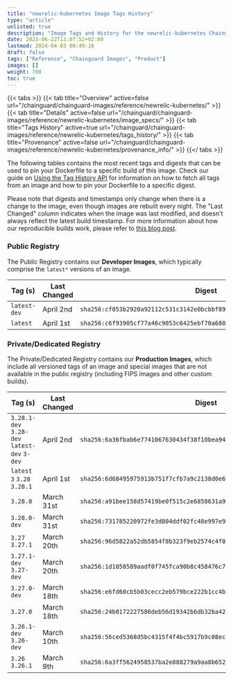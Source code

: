 ```yaml
---
title: "newrelic-kubernetes Image Tags History"
type: "article"
unlisted: true
description: "Image Tags and History for the newrelic-kubernetes Chainguard Image"
date: 2023-06-22T11:07:52+02:00
lastmod: 2024-04-03 00:49:16
draft: false
tags: ["Reference", "Chainguard Images", "Product"]
images: []
weight: 700
toc: true
---
```


{{< tabs >}}
{{< tab title="Overview" active=false url="/chainguard/chainguard-images/reference/newrelic-kubernetes/" >}}
{{< tab title="Details" active=false url="/chainguard/chainguard-images/reference/newrelic-kubernetes/image_specs/" >}}
{{< tab title="Tags History" active=true url="/chainguard/chainguard-images/reference/newrelic-kubernetes/tags_history/" >}}
{{< tab title="Provenance" active=false url="/chainguard/chainguard-images/reference/newrelic-kubernetes/provenance_info/" >}}
{{</ tabs >}}

The following tables contains the most recent tags and digests that can be used to pin your Dockerfile to a specific build of this image. Check our guide on [Using the Tag History API](/chainguard/chainguard-images/using-the-tag-history-api/) for information on how to fetch all tags from an image and how to pin your Dockerfile to a specific digest.

Please note that digests and timestamps only change when there is a change to the image, even though images are rebuilt every night. The "Last Changed" column indicates when the image was last modified, and doesn't always reflect the latest build timestamp. For more information about how our reproducible builds work, please refer to [this blog post](https://www.chainguard.dev/unchained/reproducing-chainguards-reproducible-image-builds).

### Public Registry
The Public Registry contains our **Developer Images**, which typically comprise the `latest*` versions of an image.

| Tag (s)       | Last Changed | Digest                                                                    |
|---------------|--------------|---------------------------------------------------------------------------|
|  `latest-dev` | April 2nd    | `sha256:cf053b2920a92112c531c3142e0bcbbf890e0e86ef30c5c18f94ab2705ebf90f` |
|  `latest`     | April 1st    | `sha256:c6f93905cf77a46c9053c6425ebf70a680e135ecb59f2d50197f094dcc0f4d73` |


### Private/Dedicated Registry
The Private/Dedicated Registry contains our **Production Images**, which include all versioned tags of an image and special images that are not available in the public registry (including FIPS images and other custom builds).

| Tag (s)                                       | Last Changed | Digest                                                                    |
|-----------------------------------------------|--------------|---------------------------------------------------------------------------|
|  `3.28.1-dev` `3.28-dev` `latest-dev` `3-dev` | April 2nd    | `sha256:6a36fbab6e7741067630434f38f10bea9460b94fdee6429108e6b0f6511f0c60` |
|  `latest` `3` `3.28` `3.28.1`                 | April 1st    | `sha256:6d68495975913b751f7cfb7a9c2138d0e6c9346043be5eeed1fedf8c0677ad6e` |
|  `3.28.0`                                     | March 31st   | `sha256:a91bee158d57419be0f515c2e6858631a92d62eeeaa6086375f9b9330071bda3` |
|  `3.28.0-dev`                                 | March 31st   | `sha256:731785220972fe3d804ddf02fc48e997e92eaa472f77160c6214edc7735e5e40` |
|  `3.27` `3.27.1`                              | March 20th   | `sha256:96d5822a52db5854f8b323f9eb2574c4f0126e774dcf81de7fe45a6a4abbd929` |
|  `3.27.1-dev` `3.27-dev`                      | March 20th   | `sha256:1d1050589aadf0f745fca90b8c458476c72d2597cd89a54f7e1a236d3f21b6db` |
|  `3.27.0-dev`                                 | March 18th   | `sha256:e6fd60cb5b03cecc2eb579bce222b1cc4b720340f79bb0042bf932a3e9a5f1f6` |
|  `3.27.0`                                     | March 18th   | `sha256:24b0172227586deb56d19342b6db32ba42d9d5abb87f8d32eb6bd1e4178c82e9` |
|  `3.26.1-dev` `3.26-dev`                      | March 10th   | `sha256:56ced5368d5bc4315f4f4bc5917b9c08ec5a6a340c44c1d504243268b947e652` |
|  `3.26` `3.26.1`                              | March 9th    | `sha256:6a3ff5624958537ba2e888279a9aa8b652b98cb14ccac2ebd69725ce87917fa5` |


